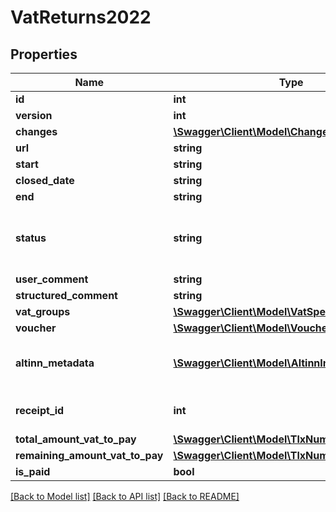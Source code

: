 # VatReturns2022

## Properties
Name | Type | Description | Notes
------------ | ------------- | ------------- | -------------
**id** | **int** |  | [optional] 
**version** | **int** |  | [optional] 
**changes** | [**\Swagger\Client\Model\Change[]**](Change.md) |  | [optional] 
**url** | **string** |  | [optional] 
**start** | **string** |  | [optional] 
**closed_date** | **string** |  | [optional] 
**end** | **string** |  | [optional] 
**status** | **string** | The current instance status of the vatReturns. | [optional] 
**user_comment** | **string** |  | [optional] 
**structured_comment** | **string** |  | [optional] 
**vat_groups** | [**\Swagger\Client\Model\VatSpecificationGroup[]**](VatSpecificationGroup.md) |  | [optional] 
**voucher** | [**\Swagger\Client\Model\Voucher**](Voucher.md) |  | [optional] 
**altinn_metadata** | [**\Swagger\Client\Model\AltinnInstance**](AltinnInstance.md) | Metadata about the sending in altinn | [optional] 
**receipt_id** | **int** | Attachment for vat return | [optional] 
**total_amount_vat_to_pay** | [**\Swagger\Client\Model\TlxNumber**](TlxNumber.md) |  | [optional] 
**remaining_amount_vat_to_pay** | [**\Swagger\Client\Model\TlxNumber**](TlxNumber.md) |  | [optional] 
**is_paid** | **bool** |  | [optional] 

[[Back to Model list]](../README.md#documentation-for-models) [[Back to API list]](../README.md#documentation-for-api-endpoints) [[Back to README]](../README.md)


